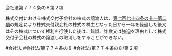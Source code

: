 会社法第７７４条の８第２項

株式交付における株式交付子会社の株式の譲渡人は、[第七百七十四条の十一第二項](会社法＿＿＿＿第７７４条の１１第２項)の規定により株式交付親会社の株式の株主となった日から一年を経過した後又はその株式について権利を行使した後は、錯誤、詐欺又は強迫を理由として株式交付子会社の株式の譲渡しの取消しをすることができない。

#会社法
#会社法/第７７４条の８
#会社法/第７７４条の８/第２項
